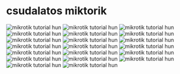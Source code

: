 # csudalatos miktorik


<img src="t1.png" title="skibidi" alt="mikrotik tutorial hun">
<img src="t2.png" title="skibidi" alt="mikrotik tutorial hun">
<img src="t3.png" title="skibidi" alt="mikrotik tutorial hun">
<img src="t4.png" title="skibidi" alt="mikrotik tutorial hun">
<img src="t5.png" title="skibidi" alt="mikrotik tutorial hun">
<img src="t6.png" title="skibidi" alt="mikrotik tutorial hun">
<img src="t7.png" title="skibidi" alt="mikrotik tutorial hun">
<img src="t8.png" title="skibidi" alt="mikrotik tutorial hun">
<img src="t9.png" title="skibidi" alt="mikrotik tutorial hun">
<img src="t10.png" title="skibidi" alt="mikrotik tutorial hun">
<img src="t11.png" title="skibidi" alt="mikrotik tutorial hun">
<img src="t12.png" title="skibidi" alt="mikrotik tutorial hun">
<img src="t13.png" title="skibidi" alt="mikrotik tutorial hun">
<img src="t14.png" title="skibidi" alt="mikrotik tutorial hun">
<img src="t15.png" title="skibidi" alt="mikrotik tutorial hun">
<img src="t16.png" title="skibidi" alt="mikrotik tutorial hun">
<img src="t17.png" title="skibidi" alt="mikrotik tutorial hun">
<img src="t18.png" title="skibidi" alt="mikrotik tutorial hun">
<img src="t19.png" title="skibidi" alt="mikrotik tutorial hun">
<img src="t20.png" title="skibidi" alt="mikrotik tutorial hun">

